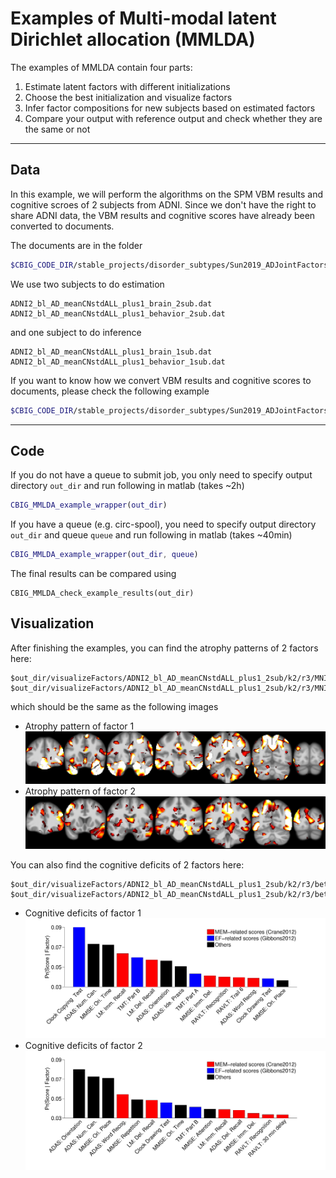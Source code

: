 # Examples of Multi-modal latent Dirichlet allocation (MMLDA)

The examples of MMLDA contain four parts:
1. Estimate latent factors with different initializations
2. Choose the best initialization and visualize factors 
3. Infer factor compositions for new subjects based on estimated factors
4. Compare your output with reference output and check whether they are the same or not

----

## Data

In this example, we will perform the algorithms on the SPM VBM results and cognitive scroes of 2 subjects from ADNI. Since we don't have the right to share ADNI data, the VBM results and cognitive scores have already been converted to documents.

The documents are in the folder

```bash
$CBIG_CODE_DIR/stable_projects/disorder_subtypes/Sun2019_ADJointFactors/examples/input
```
We use two subjects to do estimation

```
ADNI2_bl_AD_meanCNstdALL_plus1_brain_2sub.dat
ADNI2_bl_AD_meanCNstdALL_plus1_behavior_2sub.dat
```

and one subject to do inference

```
ADNI2_bl_AD_meanCNstdALL_plus1_brain_1sub.dat
ADNI2_bl_AD_meanCNstdALL_plus1_behavior_1sub.dat
```

If you want to know how we convert VBM results and cognitive scores to documents, please check the following example

```bash
$CBIG_CODE_DIR/stable_projects/disorder_subtypes/Sun2019_ADJointFactors/replication/CBIG_MMLDA_brain_behavior_to_doc_wrapper.m
```

----

## Code

If you do not have a queue to submit job, you only need to specify output directory `out_dir` and run following in matlab (takes ~2h)

```matlab
CBIG_MMLDA_example_wrapper(out_dir)
```

If you have a queue (e.g. circ-spool), you need to specify output directory `out_dir` and queue `queue` and run following in matlab (takes ~40min)

```matlab
CBIG_MMLDA_example_wrapper(out_dir, queue)
```

The final results can be compared using

```
CBIG_MMLDA_check_example_results(out_dir)
```

## Visualization

After finishing the examples, you can find the atrophy patterns of 2 factors here:

```
$out_dir/visualizeFactors/ADNI2_bl_AD_meanCNstdALL_plus1_2sub/k2/r3/MNI/topic1_cor_concat.png
$out_dir/visualizeFactors/ADNI2_bl_AD_meanCNstdALL_plus1_2sub/k2/r3/MNI/topic2_cor_concat.png
```
which should be the same as the following images
* Atrophy pattern of factor 1
![atrophy factor 1](correct_output/visualizeFactors/ADNI2_bl_AD_meanCNstdALL_plus1_2sub/k2/r3/MNI/topic1_cor_concat.png)
* Atrophy pattern of factor 2
![atrophy factor 2](correct_output/visualizeFactors/ADNI2_bl_AD_meanCNstdALL_plus1_2sub/k2/r3/MNI/topic2_cor_concat.png)

You can also find the cognitive deficits of 2 factors here:

```
$out_dir/visualizeFactors/ADNI2_bl_AD_meanCNstdALL_plus1_2sub/k2/r3/beta2_F1_Top15.png
$out_dir/visualizeFactors/ADNI2_bl_AD_meanCNstdALL_plus1_2sub/k2/r3/beta2_F2_Top15.png
```
* Cognitive deficits of factor 1
![cognitive factor 1](correct_output/visualizeFactors/ADNI2_bl_AD_meanCNstdALL_plus1_2sub/k2/r3/beta2_F1_Top15.png)
* Cognitive deficits of factor 2
![cognitive factor 2](correct_output/visualizeFactors/ADNI2_bl_AD_meanCNstdALL_plus1_2sub/k2/r3/beta2_F2_Top15.png)
